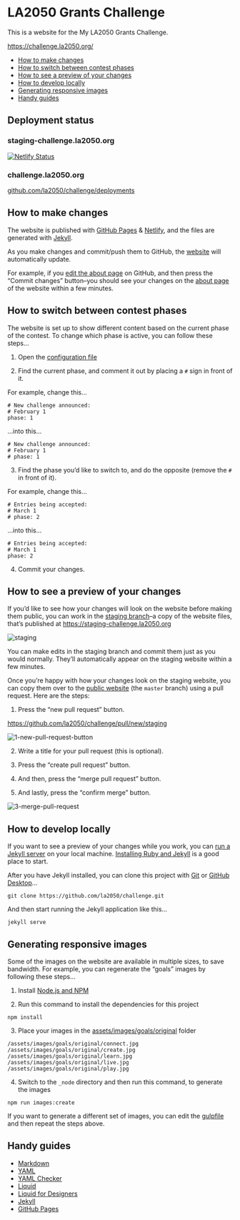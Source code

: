
# LA2050 Grants Challenge

This is a website for the My LA2050 Grants Challenge.

https://challenge.la2050.org/

* [How to make changes](#how-to-make-changes)
* [How to switch between contest phases](#how-to-switch-between-contest-phases)
* [How to see a preview of your changes](#how-to-see-a-preview-of-your-changes)
* [How to develop locally](#how-to-develop-locally)
* [Generating responsive images](#generating-responsive-images)
* [Handy guides](#handy-guides)

## Deployment status

### staging-challenge.la2050.org

[![Netlify Status](https://api.netlify.com/api/v1/badges/1d2102d1-a835-49c8-8944-99458b7ba18b/deploy-status)](https://app.netlify.com/sites/staging-challenge-la2050/deploys)

### challenge.la2050.org

[github.com/la2050/challenge/deployments](https://github.com/la2050/challenge/deployments)

## How to make changes

The website is published with [GitHub Pages](https://pages.github.com) & [Netlify](https://www.netlify.com), and the files are generated with [Jekyll](http://jekyllrb.com).

As you make changes and commit/push them to GitHub, the [website](https://challenge.la2050.org) will automatically update.

For example, if you [edit the about page](https://github.com/la2050/challenge/edit/master/about.markdown) on GitHub, and then press the “Commit changes” button–you should see your changes on the [about page](https://challenge.la2050.org/about/) of the website within a few minutes.

## How to switch between contest phases

The website is set up to show different content based on the current phase of the contest. To change which phase is active, you can follow these steps…

1) Open the [configuration file](https://github.com/la2050/challenge/blob/master/_config.yml)

2) Find the current phase, and comment it out by placing a `#` sign in front of it.

For example, change this…
```
# New challenge announced: 
# February 1
phase: 1
```

…into this…
```
# New challenge announced: 
# February 1
# phase: 1
```

3) Find the phase you’d like to switch to, and do the opposite (remove the `#` in front of it).

For example, change this…
```
# Entries being accepted: 
# March 1
# phase: 2
```

…into this…
```
# Entries being accepted: 
# March 1
phase: 2
```
4) Commit your changes.

## How to see a preview of your changes

If you’d like to see how your changes will look on the website before making them public, you can work in the [staging branch](https://github.com/la2050/challenge/tree/staging)–a copy of the website files, that’s published at https://staging-challenge.la2050.org

![staging](https://user-images.githubusercontent.com/926616/47131296-bcb61180-d252-11e8-90e0-56a2e7552163.png)

You can make edits in the staging branch and commit them just as you would normally. They’ll automatically appear on the staging website within a few minutes.

Once you’re happy with how your changes look on the staging website, you can copy them over to the [public website](https://challenge.la2050.org) (the `master` branch) using a pull request. Here are the steps:

1. Press the “new pull request” button.

https://github.com/la2050/challenge/pull/new/staging

![1-new-pull-request-button](https://user-images.githubusercontent.com/926616/47131298-bde73e80-d252-11e8-8cd6-f64703af5c2b.png)

2. Write a title for your pull request (this is optional).

3. Press the “create pull request” button.

4. And then, press the “merge pull request” button.

5. And lastly, press the “confirm merge” button.

![3-merge-pull-request](https://user-images.githubusercontent.com/926616/47131302-c0499880-d252-11e8-9393-75dcfcd49650.png)

## How to develop locally

If you want to see a preview of your changes while you work, you can [run a Jekyll server](https://jekyllrb.com) on your local machine. [Installing Ruby and Jekyll](https://jekyllrb.com/docs/installation/) is a good place to start.

After you have Jekyll installed, you can clone this project with [Git](https://git-scm.com) or [GitHub Desktop](https://desktop.github.com)…

```
git clone https://github.com/la2050/challenge.git
```

And then start running the Jekyll application like this...

```
jekyll serve
```
## Generating responsive images

Some of the images on the website are available in multiple sizes, to save bandwidth. For example, you can regenerate the “goals” images by following these steps…

1) Install [Node.js and NPM](https://nodejs.org/en/download/)

2) Run this command to install the dependencies for this project

```
npm install
```

3) Place your images in the [assets/images/goals/original](https://github.com/la2050/challenge/tree/master/assets/images/goals/original) folder

```
/assets/images/goals/original/connect.jpg
/assets/images/goals/original/create.jpg
/assets/images/goals/original/learn.jpg
/assets/images/goals/original/live.jpg
/assets/images/goals/original/play.jpg
```

4) Switch to the `_node` directory and then run this command, to generate the images

```
npm run images:create
```

If you want to generate a different set of images, you can edit the [gulpfile](https://github.com/la2050/challenge/blob/master/gulpfile.js) and then repeat the steps above.

## Handy guides

* [Markdown](https://guides.github.com/features/mastering-markdown/)
* [YAML](https://docs.ansible.com/ansible/latest/reference_appendices/YAMLSyntax.html)
* [YAML Checker](http://www.yamllint.com)
* [Liquid](https://shopify.github.io/liquid/)
* [Liquid for Designers](https://github.com/Shopify/liquid/wiki/Liquid-for-Designers)
* [Jekyll](https://jekyllrb.com/docs/home/)
* [GitHub Pages](https://pages.github.com)
